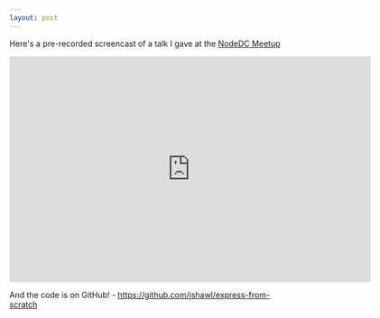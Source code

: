 ```yaml
---
layout: post
---
```


Here's a pre-recorded screencast of a talk I gave at the [NodeDC Meetup](http://www.meetup.com/node-dc/events/230290575/)

<iframe src="https://player.vimeo.com/video/163548396" width="640" height="400" frameborder="0" webkitallowfullscreen mozallowfullscreen allowfullscreen></iframe>

And the code is on GitHub! - <https://github.com/jshawl/express-from-scratch>